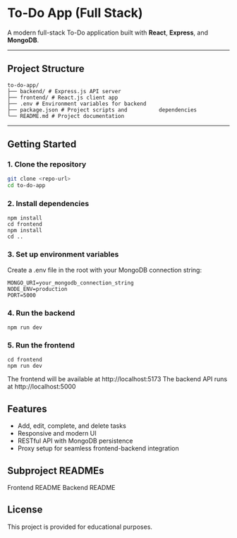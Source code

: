 # To-Do App (Full Stack)

A modern full-stack To-Do application built with **React**, **Express**, and **MongoDB**.

---

##  Project Structure
```
to-do-app/ 
├── backend/ # Express.js API server 
├── frontend/ # React.js client app 
├── .env # Environment variables for backend 
├── package.json # Project scripts and          dependencies 
└── README.md # Project documentation
```
---

##  Getting Started

### 1. Clone the repository

```sh
git clone <repo-url>
cd to-do-app
```

### 2. Install dependencies
```
npm install
cd frontend
npm install
cd ..
```

### 3. Set up environment variables
Create a .env file in the root with your MongoDB connection string:
```
MONGO_URI=your_mongodb_connection_string
NODE_ENV=production
PORT=5000
```

### 4. Run the backend
```
npm run dev
```
### 5. Run the frontend
```
cd frontend
npm run dev
```
The frontend will be available at http://localhost:5173
The backend API runs at http://localhost:5000
## Features
- Add, edit, complete, and delete tasks
- Responsive and modern UI
- RESTful API with MongoDB persistence
- Proxy setup for seamless frontend-backend integration
## Subproject READMEs
Frontend README
Backend README
## License
This project is provided for educational purposes.

